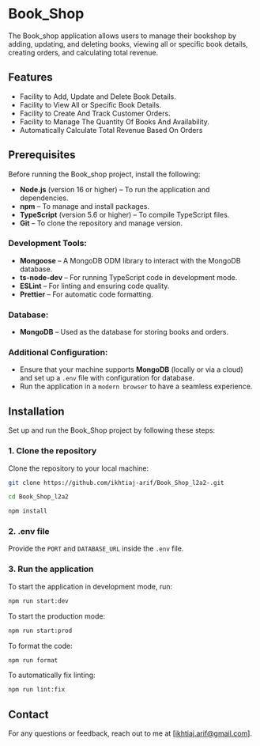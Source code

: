 # Book_Shop

The Book_shop application allows users to manage their bookshop by adding, updating, and deleting books, viewing all or specific book details, creating orders, and calculating total revenue.

## Features

- Facility to Add, Update and Delete Book Details.
- Facility to View All or Specific Book Details.
- Facility to Create And Track Customer Orders.
- Facility to Manage The Quantity Of Books And Availability.
- Automatically Calculate Total Revenue Based On Orders

## Prerequisites

Before running the Book_shop project, install the following:

- **Node.js** (version 16 or higher) – To run the application and dependencies.
- **npm** – To manage and install packages.
- **TypeScript** (version 5.6 or higher) – To compile TypeScript files.
- **Git** – To clone the repository and manage version.

### Development Tools:

- **Mongoose** – A MongoDB ODM library to interact with the MongoDB database.
- **ts-node-dev** – For running TypeScript code in development mode.
- **ESLint** – For linting and ensuring code quality.
- **Prettier** – For automatic code formatting.

### Database:

- **MongoDB** – Used as the database for storing books and orders.

### Additional Configuration:

- Ensure that your machine supports **MongoDB** (locally or via a cloud) and set up a `.env` file with configuration for database.
- Run the application in a `modern browser` to have a seamless experience.

## Installation

Set up and run the Book_Shop project by following these steps:

### 1. Clone the repository

Clone the repository to your local machine:

```bash
git clone https://github.com/ikhtiaj-arif/Book_Shop_l2a2-.git

cd Book_Shop_l2a2

npm install
```

### 2. .env file

Provide the `PORT` and `DATABASE_URL` inside the `.env` file.

### 3. Run the application

To start the application in development mode, run:

```bash
npm run start:dev
```

To start the production mode:

```bash
npm run start:prod
```

To format the code:

```bash
npm run format
```

To automatically fix linting:

```bash
npm run lint:fix
```

## Contact

For any questions or feedback, reach out to me at [ikhtiaj.arif@gmail.com].
